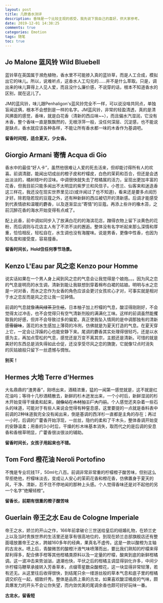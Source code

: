 ```yaml
---
layout: post
title: 几款香水测评
description: 香味是一个比较主观的感受，我先说下我自己的喜好，供大家参考。
date: 2019-12-01 14:38:25
comments: true
categories: Emotion
tags: 随笔
toc: true
---
```

## Jo Malone 蓝风铃 Wild Bluebell
蓝铃草在英国属于濒危植物，香水里不可能掺入真的蓝铃草，而是人工合成，模拟出它的味儿。所以，说难听点，这香水人工勾兑的……并不是什么萃取。只是，调出来的味儿算得上人见人爱，而且没什么廉价感，不说穿的话，根本不知道香水的区别，就在这儿了。
 
JM的蓝风铃，味儿跟Penhaligon's蓝风铃完全不一样，可以说没啥共同点，单独盲闻这俩，根本不会想到是一样的名字。JM蓝风铃，非常的轻盈清透，真的是清风拂面的感觉，香味，就是白花香（清新的西瓜味~~），而且偏水汽湿润，它没有木香，整个香味一直是飘飘然的，无根浮萍一般，没任何深层、沉淀感，也不能说是缺点，香水就应该各种各样，不能让所有香水都一味的木香作为基调吧。

**留香时间短，适合夏天，少女香。**

## Giorgio Armani 寄情 Acqua di Gio 
香水中的最佳“好人卡”，虽然他很难让人爱的死去活来，但却能讨得所有人的欢喜。前调清甜，能闻出切成丝的橙子皮和柠檬皮，白色的茉莉和百合，但还是会透出淡淡的，橘树枝叶的涩味。中调很快就失去了柑橘属的活力，呈现出更加丰富的花香，但我目前只能多闻出不太明显的紫罗兰和风信子。小苍兰、仙客来和迷迭香这三样花，我还没在现实世界里见过(或许闻过了也不知道)，看来还是要多点阅历才好。除若隐若现的豆蔻之外，还有种新鲜的西瓜被切开的清新感。后调才能感受到代表情欲和温暖的麝香，以及逐渐显出“寄情”的豆蔻。再添上些许的橡木苔，之前沉醉花香的海水开始变得有点咸了。

配上此香，前中调如同步入了放满白花的的海滨花店，蹭得衣物上留下淡黄色的花粉，而后调则与花店主人有了不浓不淡的邂逅。整体没有名字听起来那么深情和厚重，恰恰相反，轻松自在，水生调也没有海腥味。说是男香，更像中性香，也因为知名度和接受度，容易撞香。

**留香时间长，Hold住任何季节场景。**

## Kenzo L'Eau par 风之恋 Kenzo pour Homme
说实话如果在一个男人身上闻到风之恋的气息会让我觉得是个娘炮。。。因为风之恋的气息是明亮的水生调，清新到能让我联想到穿着棉布白裙的姑娘。明明与水之恋是一对对香，而水之恋作为女香的角色应该会更讨女孩欢心才对，可事实就是相对于水之恋反而是风之恋让我一见钟情。

前调的气息就像~~清风绿茶卫生纸~~，日本柚子加上柠檬的气息，酸涩得刚刚好，不会觉得太过冲击，也不会觉得只有空气清新剂般的满满化工味。这样的前调虽然能攫取我的好感，但并不会导致过多的偏爱。真正使我坠入情网的是中调那独有的清新感~~雪碧味~~，莲花的水生感加上薄荷的冷冽，仿佛就是为夏天打造的气息。在夏天穿上它，一定会让浮躁的心也能安静下来。尾调的麝香其实处理得很轻巧，还是以水感为主，再加点雪松的气息，感觉还是万变不离其宗，主题还是清新。可惜的就是美好的东西总是消失得如此仓促，还没享受尽风之恋的旖旎，它就像12点时消失的灰姑娘般只留下一丝遗憾与惆怅。

**别买！**

## Hermes 大地 Terre d'Hermes
大名鼎鼎的“渣男香”，刚喷出来，酒精浓重，猛的一闻第一感觉就是，这不就是红花油吗；等待十几秒酒精散去，新鲜的杉木迸发出来，一个小时后，新鲜湿润的杉木开始变得干燥柔和起来，~~就像站在木材加工厂大门前~~。个人感觉还夹杂着一些石头的味道，可能对于有些人来说会觉得有种窒息感，这里要提的一点就是香料表中前调的2种味道我完全没有闻出来，倒是基调的西洋杉一直都是主角的存在；再过一小时，后调的广藿香开始浮现，一丝丝，隐约的柔和了干木头，整体香调开始变的安静温柔；用香的3小时后，干燥的杉木味基本消失，取而代之的是后调的安息香和香根草明显，广藿香很淡很淡的辅助。

**留香时间长，女孩子用起来也不错。**

## Tom Ford 橙花油 Neroli Portofino
不愧是专业坑钱TF，50ml七八百。前调非常非常重的柠檬橙子酸苦味，但别这么早拒绝他，柠檬味淡去，变成让人安心的茉莉花香和橙花香，仿佛置身于夏天的风，干净、清新，忍不住不停地闻的那种上头感。个人觉得香味还是对不起他的另一个名字“绝耀倾橙”。

**留香长，前期有很重的橙子酸苦味**

## Guerlain 帝王之水 Eau de Cologne Imperiale
帝王之水，娇兰的开山之作，166年前拿破仑三世送给皇后的结婚礼物，在娇兰史上以及当时贵族世界的生活里还是享有很高地位的，到现在娇兰总部旗舰店还有整面墙放置帝王之水，跨越160多年的经典，果真名不虚传。这是一款以酸橙为主轴的古龙水。喷上后，青酸微苦的酸橙汁液气味喷薄而出，要比我们熟知的柠檬来得犀利得多，配合佛手柑等其他柑橘类原料以及一定量的柠檬，酸爽到底的新鲜柑橘调。这一波冲击来势汹汹，退潮也快，平伏之后的柑橘主调显得驯化许多，中间少许柠檬马鞭草承接转入芳香草本，点缀零星数朵酸橙花，这一块显得非常轻薄，若有还无。从这里往后收得很快，到结尾只余一缕游丝般的草本气息和底子里的柑橘调交织在一起，细致纤秀。整体是品质上乘的古龙，如果喜欢酸涩橘皮的气味，颇具爆发力的开头不会让你失望，而内敛优美的尾调余香也颇可好好玩味一番。

**古龙水，留香短**